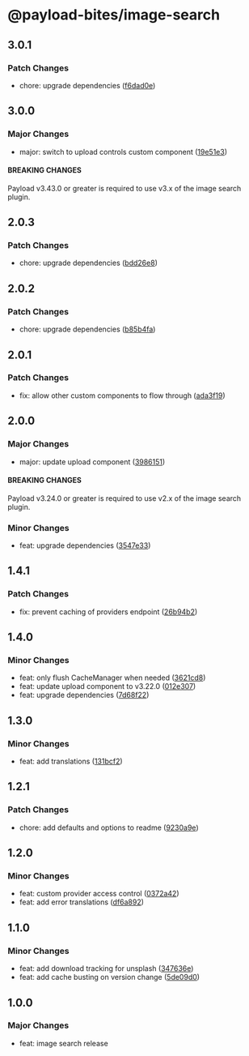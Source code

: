 # @payload-bites/image-search

## 3.0.1

### Patch Changes

- chore: upgrade dependencies ([f6dad0e](https://github.com/rilrom/payload-bites/commit/f6dad0e))

## 3.0.0

### Major Changes

- major: switch to upload controls custom component ([19e51e3](https://github.com/rilrom/payload-bites/commit/19e51e3))

#### BREAKING CHANGES

Payload v3.43.0 or greater is required to use v3.x of the image search plugin.

## 2.0.3

### Patch Changes

- chore: upgrade dependencies ([bdd26e8](https://github.com/rilrom/payload-bites/commit/bdd26e8))

## 2.0.2

### Patch Changes

- chore: upgrade dependencies ([b85b4fa](https://github.com/rilrom/payload-bites/commit/b85b4fa))

## 2.0.1

### Patch Changes

- fix: allow other custom components to flow through ([ada3f19](https://github.com/rilrom/payload-bites/commit/ada3f19))

## 2.0.0

### Major Changes

- major: update upload component ([3986151](https://github.com/rilrom/payload-bites/commit/3986151))

#### BREAKING CHANGES

Payload v3.24.0 or greater is required to use v2.x of the image search plugin.

### Minor Changes

- feat: upgrade dependencies ([3547e33](https://github.com/rilrom/payload-bites/commit/3547e33))

## 1.4.1

### Patch Changes

- fix: prevent caching of providers endpoint ([26b94b2](https://github.com/rilrom/payload-bites/commit/26b94b2))

## 1.4.0

### Minor Changes

- feat: only flush CacheManager when needed ([3621cd8](https://github.com/rilrom/payload-bites/commit/3621cd8))
- feat: update upload component to v3.22.0 ([012e307](https://github.com/rilrom/payload-bites/commit/012e307))
- feat: upgrade dependencies ([7d68f22](https://github.com/rilrom/payload-bites/commit/7d68f22))

## 1.3.0

### Minor Changes

- feat: add translations ([131bcf2](https://github.com/rilrom/payload-bites/commit/131bcf2))

## 1.2.1

### Patch Changes

- chore: add defaults and options to readme ([9230a9e](https://github.com/rilrom/payload-bites/commit/9230a9e))

## 1.2.0

### Minor Changes

- feat: custom provider access control ([0372a42](https://github.com/rilrom/payload-bites/commit/0372a42))
- feat: add error translations ([df6a892](https://github.com/rilrom/payload-bites/commit/df6a892))

## 1.1.0

### Minor Changes

- feat: add download tracking for unsplash ([347636e](https://github.com/rilrom/payload-bites/commit/347636e))
- feat: add cache busting on version change ([5de09d0](https://github.com/rilrom/payload-bites/commit/5de09d0))

## 1.0.0

### Major Changes

- feat: image search release
